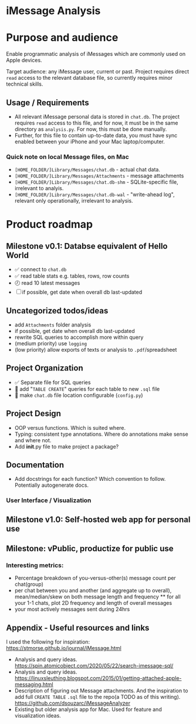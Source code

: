 # iMessage Analysis

# Purpose and audience

Enable programmatic analysis of iMessages which are commonly used on Apple devices.

Target audience: any iMessage user, current or past. Project requires direct `read` access to the relevant database file, so currently requires minor technical skills.

## Usage / Requirements

* All relevant iMessage personal data is stored in `chat.db`. The project requires `read` access to this file, and for now, it must be in the same directory as `analysis.py`. For now, this must be done manually.
* Further, for this file to contain up-to-date data, you must have sync enabled between your iPhone and your Mac laptop/computer.

### Quick note on local Message files, on Mac
* `[HOME_FOLDER/]Library/Messages/chat.db` - actual chat data.
* `[HOME_FOLDER/]Library/Messages/Attachments` - message attachments
* `[HOME_FOLDER/]Library/Messages/chat.db-shm` - SQLite-specific file, irrelevant to analyis.
* `[HOME_FOLDER/]Library/Messages/chat.db-wal` - "write-ahead log", relevant only operationally, irrelevant to analysis.

# Product roadmap

## Milestone v0.1: Databse equivalent of Hello World
* :white_check_mark: connect to `chat.db`
* :white_check_mark: read table stats e.g. tables, rows, row counts
* :clock8: read 10 latest messages
* &#9744; if possible, get date when overall db last-updated

## Uncategorized todos/ideas
* add `Attachments` folder analysis
* if possible, get date when overall db last-updated
* rewrite SQL queries to accomplish more within query
* (medium priority) use `logging`
* (low priority) allow exports of texts or analysis to `.pdf`/spreadsheet

## Project Organization
* :white_check_mark: Separate file for SQL queries
* :pencil: add "`TABLE CREATE`" queries for each table to new `.sql` file
* :pencil: make `chat.db` file location configurable (`config.py`)

## Project Design
* OOP versus functions. Which is suited where.
* Typing: consistent type annotations. Where do annotations make sense and where not.
* Add __init__.py file to make project a package?
  
## Documentation
* Add docstrings for each function? Which convention to follow. Potentially autogenerate docs.

### User Interface / Visualization
## Milestone v1.0: Self-hosted web app for personal use
## Milestone: vPublic, productize for public use


### Interesting metrics:
* Percentage breakdown of you-versus-other(s) message count per chat(group)
* per chat between you and another (and aggregate up to overall), mean/median/skew on both message length and frequency
** for all your 1-1 chats, plot 2D frequency and length of overall messages
* your most actively messages sent during 24hrs

## Appendix - Useful resources and links

I used the following for inspiration:
https://stmorse.github.io/journal/iMessage.html
* Analysis and query ideas.
https://spin.atomicobject.com/2020/05/22/search-imessage-sql/
* Analysis and query ideas.
https://linuxsleuthing.blogspot.com/2015/01/getting-attached-apple-messaging.html
* Description of figuring out Message attachments. And the inspiration to add full `CREATE TABLE` `.sql` file to the repo(a TODO as of this writing).
https://github.com/dsouzarc/iMessageAnalyzer
* Existing but older analysis app for Mac. Used for feature and visualization ideas.
